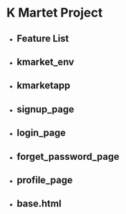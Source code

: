 # K Martet Project

- ## Feature List
- ## kmarket_env
- ## kmarketapp
- ## signup_page
- ## login_page
- ## forget_password_page
- ## profile_page
- ## base.html

